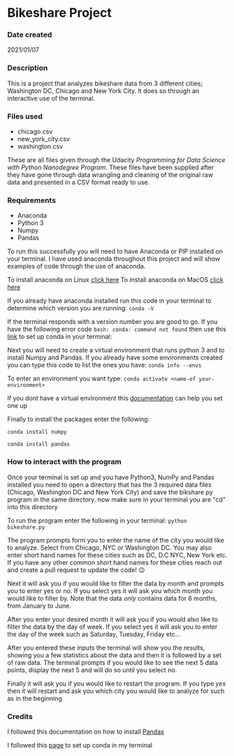 # Bikeshare Project
### Date created
2021/01/07

### Description
This is a project that analyzes bikeshare data from 3 different cities; Washington DC, Chicago and New York City. It does so through an interactive use of the terminal.

### Files used
* chicago.csv
* new_york_city.csv
* washington.csv

These are all files given through the Udacity _Programming for Data Science with Python Nanodegree Program_. These files have been supplied after they have gone through data wrangling and cleaning of the original raw data and presented in a CSV format ready to use.

### Requirements
- Anaconda
- Python 3
- Numpy
- Pandas

To run this successfully you will need to have Anaconda or PIP installed on your terminal. I have used anaconda throughout this project and will show examples of code through the use of anaconda.

To install anaconda on Linux [click here](https://docs.conda.io/projects/conda/en/latest/user-guide/install/linux.html)
To install anaconda on MacOS [click here](https://docs.conda.io/projects/conda/en/latest/user-guide/install/macos.html)

If you already have anaconda installed run this code in your terminal to determine which version you are running:
`conda -V`

If the terminal responds with a version number you are good to go.
If you have the following error code `bash: conda: command not found` then use this [link](https://discuss.codecademy.com/t/setting-up-conda-in-git-bash/534473) to set up conda in your terminal:

Next you will need to create a virtual environment that runs python 3 and to install Numpy and Pandas. If you already have some environments created you can type this code to list the ones you have:
`conda info --envs`

To enter an environment you want type:
`conda activate <name-of your-environment>`

If you dont have a virtual environment this [documentation](https://docs.conda.io/projects/conda/en/4.6.1/user-guide/tasks/manage-environments.html) can help you set one up

Finally to install the packages enter the following:

`conda install numpy`

`conda install pandas`

### How to interact with the program
Once your terminal is set up and you have Python3, NumPy and Pandas installed you need to open a directory that has the 3 required data files (Chicago, Washington DC and New York City) and save the bikshare.py program in the same directory. now make sure in your terminal you are "cd" into this directory

To run the program enter the following in your terminal:
`python bikeshare.py`

The program prompts form you to enter the name of the city you would like to analyze. Select from Chicago, NYC or Washington DC. You may also enter short hand names for these cities such as DC, D.C NYC, New York etc. If you have any other common short hand names for these cities reach out and create a pull request to update the code! :wink:

Next it will ask you if you would like to filter the data by month and prompts you to enter yes or no.
If you select yes it will ask you which month you would like to filter by. Note that the data *only* contains data for 6 months, from January to June.

After you enter your desired month it will ask you if you would also like to filter the data by the day of week.
If you select yes it will ask you to enter the day of the week such as Saturday, Tuesday, Friday etc...

After you entered these inputs the terminal will show you the results, showing you a few statistics about the data and then it is followed by a set of raw data. The terminal prompts if you would like to see the next 5 data points, display the next 5 and will do so until you select no.

Finally it will ask you if you would like to restart the program. If you type _yes_ then it will restart and ask you which city you would like to analyze for such as in the beginning



### Credits
I followed this documentation on how to install [Pandas](https://pandas.pydata.org/pandas-docs/stable/getting_started/install.html)

I followed this [page](https://discuss.codecademy.com/t/setting-up-conda-in-git-bash/534473) to set up conda in my terminal
